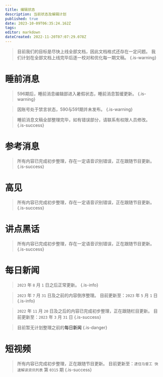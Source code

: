 ```yaml
---
title: 编辑状态
description: 当前状态及编辑计划
published: true
date: 2023-10-09T06:35:24.162Z
tags: 
editor: markdown
dateCreated: 2022-11-20T07:07:29.078Z
---
```


> 目前我们的目标是尽快上线全部文档，因此文档格式还存在一定问题。
> 我们计划在全部文档上线完毕后逐一校对和优化每一期文稿。
{.is-warning}

# 睡前消息

> 596期后，睡前消息编辑部进入暑假状态，睡前消息暂缓更新。
{.is-warning}

> 因账号处于禁言状态，590与591期并未发布。
{.is-warning}

> 睡前消息文稿全部整理完毕，如有错误部分，请联系有权限人员修改。
{.is-success}

<!--

## 整理状态

整理状态详见[目录](/main.md)。
如果你正在参与[协作编辑](/editing.md)，只需点击缺失的内容（红色部分）即可创建对应页面。
-->

# 参考消息

> 所有内容已完成初步整理，存在一定语音识别错误，正在跟随节目更新。
{.is-success}

# 高见

> 所有内容已完成初步整理，存在一定语音识别错误，正在跟随节目更新。
{.is-success}

# 讲点黑话

> 所有内容已完成初步整理，存在一定语音识别错误，正在跟随节目更新。
{.is-success}

# 每日新闻

> `2023` 年 `8` 月 `1` 日之后正常更新。
{.is-info}

> `2023` 年 `7` 月 `31` 日及之前的内容倒序整理。
> 目前更新至：`2023` 年 `5` 月 `1` 日
{.is-info}

> `2022` 年 `11` 月 `20` 日及之后的内容已完成初步整理，正在跟随栏目更新。
> 目前更新至：`2023` 年 `3` 月 `31` 日
{.is-success}

> 目前暂无计划整理之前的**每日新闻**
{.is-danger}

# 短视频

> 所有内容已完成初步整理，正在跟随节目更新。
> 目前更新至：`逮住马督工 快速解读资讯列表` 第 `0315` 期
{.is-success}
